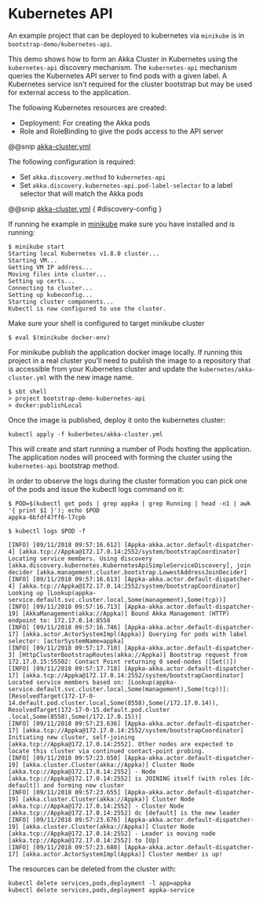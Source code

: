 # Kubernetes API 

An example project that can be deployed to kubernetes via `minikube` is in `bootstrap-demo/kubernetes-api`.

This demo shows how to form an Akka Cluster in Kubernetes using the `kubernetes-api` discovery mechanism. The `kubernetes-api`
mechanism queries the Kubernetes API server to find pods with a given label. A Kubernetes service isn't required 
for the cluster bootstrap but may be used for external access to the application. 

The following Kubernetes resources are created:

* Deployment: For creating the Akka pods 
* Role and RoleBinding to give the pods access to the API server

@@snip [akka-cluster.yml]($management$/bootstrap-demo/kubernetes-api/kubernetes/akka-cluster.yml) 

The following configuration is required:

* Set `akka.discovery.method` to `kubernetes-api`
* Set `akka.discovery.kubernetes-api.pod-label-selector` to a label selector that will match the Akka pods

@@snip [akka-cluster.yml]($management$/bootstrap-demo/kubernetes-api/src/main/resources/application.conf) { #discovery-config } 

If running he example in [minikube](https://github.com/kubernetes/minikube) make sure you have installed and is running:

```
$ minikube start
Starting local Kubernetes v1.8.0 cluster...
Starting VM...
Getting VM IP address...
Moving files into cluster...
Setting up certs...
Connecting to cluster...
Setting up kubeconfig...
Starting cluster components...
Kubectl is now configured to use the cluster.
```

Make sure your shell is configured to target minikube cluster
 
```
$ eval $(minikube docker-env) 
```

For minikube publish the application docker image locally. If running this project in a real cluster you'll need to publish the image to a repository
that is accessible from your Kubernetes cluster and update the `kubernetes/akka-cluster.yml` with the new image name.

```
$ sbt shell
> project bootstrap-demo-kubernetes-api
> docker:publishLocal 
```

Once the image is published, deploy it onto the kubernetes cluster:

```
kubectl apply -f kuberbetes/akka-cluster.yml
```

This will create and start running a number of Pods hosting the application. The application nodes will proceed with 
forming the cluster using the `kubernetes-api` bootstrap method. 

In order to observe the logs during the cluster formation you can 
pick one of the pods and issue the kubectl logs command on it:

```
$ POD=$(kubectl get pods | grep appka | grep Running | head -n1 | awk '{ print $1 }'); echo $POD
appka-6bfdf47ff6-l7cpb

$ kubectl logs $POD -f
```

```
[INFO] [09/11/2018 09:57:16.612] [Appka-akka.actor.default-dispatcher-4] [akka.tcp://Appka@172.17.0.14:2552/system/bootstrapCoordinator] Locating service members. Using discovery [akka.discovery.kubernetes.KubernetesApiSimpleServiceDiscovery], join decider [akka.management.cluster.bootstrap.LowestAddressJoinDecider]                                                                
[INFO] [09/11/2018 09:57:16.613] [Appka-akka.actor.default-dispatcher-4] [akka.tcp://Appka@172.17.0.14:2552/system/bootstrapCoordinator] Looking up [Lookup(appka-service.default.svc.cluster.local,Some(management),Some(tcp))]                                                                                                                                                             
[INFO] [09/11/2018 09:57:16.713] [Appka-akka.actor.default-dispatcher-19] [AkkaManagement(akka://Appka)] Bound Akka Management (HTTP) endpoint to: 172.17.0.14:8558
[INFO] [09/11/2018 09:57:16.746] [Appka-akka.actor.default-dispatcher-17] [akka.actor.ActorSystemImpl(Appka)] Querying for pods with label selector: [actorSystemName=appka]
[INFO] [09/11/2018 09:57:17.710] [Appka-akka.actor.default-dispatcher-3] [HttpClusterBootstrapRoutes(akka://Appka)] Bootstrap request from 172.17.0.15:55502: Contact Point returning 0 seed-nodes ([Set()])                                                                                                                                                                                 
[INFO] [09/11/2018 09:57:17.718] [Appka-akka.actor.default-dispatcher-17] [akka.tcp://Appka@172.17.0.14:2552/system/bootstrapCoordinator] Located service members based on: [Lookup(appka-service.default.svc.cluster.local,Some(management),Some(tcp))]: [ResolvedTarget(172-17-0-14.default.pod.cluster.local,Some(8558),Some(/172.17.0.14)), ResolvedTarget(172-17-0-15.default.pod.cluster
.local,Some(8558),Some(/172.17.0.15))]
[INFO] [09/11/2018 09:57:23.636] [Appka-akka.actor.default-dispatcher-17] [akka.tcp://Appka@172.17.0.14:2552/system/bootstrapCoordinator] Initiating new cluster, self-joining [akka.tcp://Appka@172.17.0.14:2552]. Other nodes are expected to locate this cluster via continued contact-point probing.                                                                                     
[INFO] [09/11/2018 09:57:23.650] [Appka-akka.actor.default-dispatcher-19] [akka.cluster.Cluster(akka://Appka)] Cluster Node [akka.tcp://Appka@172.17.0.14:2552] - Node [akka.tcp://Appka@172.17.0.14:2552] is JOINING itself (with roles [dc-default]) and forming new cluster                                                                                                               
[INFO] [09/11/2018 09:57:23.655] [Appka-akka.actor.default-dispatcher-19] [akka.cluster.Cluster(akka://Appka)] Cluster Node [akka.tcp://Appka@172.17.0.14:2552] - Cluster Node [akka.tcp://Appka@172.17.0.14:2552] dc [default] is the new leader                                                                                                                                            
[INFO] [09/11/2018 09:57:23.676] [Appka-akka.actor.default-dispatcher-19] [akka.cluster.Cluster(akka://Appka)] Cluster Node [akka.tcp://Appka@172.17.0.14:2552] - Leader is moving node [akka.tcp://Appka@172.17.0.14:2552] to [Up]                                                                                                                                                          
[INFO] [09/11/2018 09:57:23.680] [Appka-akka.actor.default-dispatcher-17] [akka.actor.ActorSystemImpl(Appka)] Cluster member is up!

```

The resources can be deleted from the cluster with:

```
kubectl delete services,pods,deployment -l app=appka	
kubectl delete services,pods,deployment appka-service
```